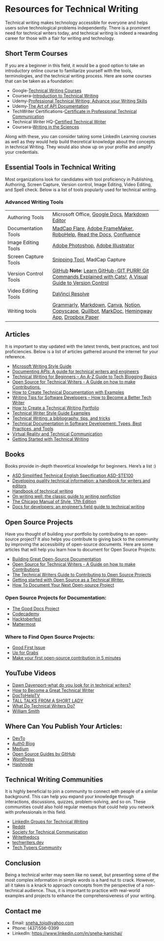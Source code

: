 # Resources for Technical Writing
Technical writing makes technology accessible for everyone and helps users solve technological problems independently. There is a prominent need for technical writers today, and technical writing is indeed a rewarding career for those with a flair for writing and technology.
## Short Term Courses
If you are a beginner in this field, it would be a good option to take an introductory online course to familiarize yourself with the tools, terminologies, and the technical writing process. Here are some courses that can be taken as a foundation:
- Google-[Technical Writing Courses](https://developers.google.com/tech-writing?ref=everythingtechnicalwriting.com)
- Coursera-[Introduction to Technical Writing](https://www.coursera.org/learn/technical-writing-introduction)
- Udemy-[Professional Technical Writing: Advance your Writing Skills](https://www.udemy.com/course/technical-writing-and-editing/)
- Udemy-[The Art of API Documentation](https://www.udemy.com/course/the-art-of-api-documentation/)
- TechWriter Certifications-[Certificate in Professional Technical Communication](https://www.techwriter-certification.com/certificate-in-professional-technical-co)
- Technical Writer HQ-[Certified Technical Writer](https://technicalwriterhq.com/technical-writing-certification/)
- Coursera-[Writing in the Sciences](https://www.coursera.org/learn/sciwrite)

Along with these, you can consider taking some LinkedIn Learning courses as well as they would help build theoretical knowledge about the concepts in technical Writing. They would also show up on your profile and amplify your credentials.
## Essential Tools in Technical Writing
Most organizations look for candidates with tool proficiency in Publishing, Authoring, Screen Capture, Version control, Image Editing, Video Editing, and Spell check. Below is a list of tools popularly used for technical writing.
### Advanced Writing Tools
|                                        |                                               |
|----------------------------------------|-----------------------------------------------|
| Authoring Tools                        | Microsoft Office, [Google Docs](https://docs.google.com/document/u/0/), [Markdown Editor](https://pandao.github.io/editor.md/en.html)|
| Documentation Tools                    | [MadCap Flare](https://www.madcapsoftware.com/services/free-training/introductory-training-course/recorded/watch-now/), [Adobe FrameMaker](https://www.adobe.com/products/framemaker.html?sdid=SEMNEWNAFMBR&ef_id=Cj0KCQiA_9u5BhCUARIsABbMSPsjgA4amJ1u8ufVmqVTFxSBdc4X0lGntl8wPJKUs7V-Va2o_nM1cioaAo-XEALw_wcB:G:s&s_kwcid=AL!3085!3!702145517966!p!!g!!framemaker&gad_source=1&gclid=Cj0KCQiA_9u5BhCUARIsABbMSPsjgA4amJ1u8ufVmqVTFxSBdc4X0lGntl8wPJKUs7V-Va2o_nM1cioaAo-XEALw_wcB), [RoboHelp](https://www.adobe.com/products/robohelp.html?sdid=SEMNARHBRNEW&ef_id=Cj0KCQiA_9u5BhCUARIsABbMSPt77KAZTc5nQb7wlI58e5EsjLyMCndaZxj7TqWi9ZdlPk9Q4CqTW5YaAvTREALw_wcB:G:s&s_kwcid=AL!3085!3!702084475171!p!!g!!adobe%20robohelp%20training&gad_source=1&gclid=Cj0KCQiA_9u5BhCUARIsABbMSPt77KAZTc5nQb7wlI58e5EsjLyMCndaZxj7TqWi9ZdlPk9Q4CqTW5YaAvTREALw_wcB), [Read the Docs](https://about.readthedocs.com/?ref=readthedocs.org), [Confluence](https://www.atlassian.com/software/confluence)|
| Image Editing Tools                    | [Adobe Photoshop](https://www.adobe.com/products/photoshop.html#modal-hash), [Adobe Illustrator](https://www.adobe.com/ca/products/illustrator.html)|
| Screen Capture Tools                   | [Snipping Tool](https://apps.microsoft.com/detail/9mz95kl8mr0l?hl=en-US&gl=US), MadCap Capture|
| Version Control Tools                  | [GitHub](https://github.com/) **Note:** [Learn GitHub-GIT PURR! Git Commands Explained with Cats!](https://girliemac.com/blog/2017/12/26/git-purr/), [A Visual Guide to Version Control](https://betterexplained.com/articles/a-visual-guide-to-version-control/)|
| Video Editing Tools                    | [DaVinci Resolve](https://www.blackmagicdesign.com/ca/products/davinciresolve)|
| Writing tools                          | [Grammarly](https://app.grammarly.com/), [Markdown](https://daringfireball.net/projects/markdown/), [Canva](https://www.canva.com/), [Notion](https://www.notion.com/), [Copyscape](https://www.copyscape.com/), [Quillbot](https://quillbot.com/), [MarkDoc](https://markdoc.dev/), [Hemingway App](https://hemingwayapp.com/), [Dropbox Paper](https://www.dropbox.com/paper/start?no_redirect=1)|
## Articles
It is important to stay updated with the latest trends, best practices, and tool proficiencies. Below is a list of articles gathered around the internet for your reference.
- [Microsoft Writing Style Guide](https://learn.microsoft.com/en-gb/style-guide/welcome/)
- [Documenting APIs: A guide for technical writers and engineers](https://idratherbewriting.com/learnapidoc/)
- [Technical Writing for Beginners – An A-Z Guide to Tech Blogging Basics](https://www.freecodecamp.org/news/technical-writing-for-beginners/)
- [Open Source for Technical Writers - A Guide on how to make Contributions.](https://medium.com/@techwritershub/open-source-for-technical-writers-a-guide-on-how-to-make-contributions-ab1bb1962fc1)
- [How to Create Technical Documentation with Examples](https://document360.com/blog/technical-documentation/)
- [Writing Tips for Software Developers – How to Become a Better Tech Writer](https://www.freecodecamp.org/news/writing-tips-software-developers/)
- [How to Create a Technical Writing Portfolio](https://www.everythingtechnicalwriting.com/technical-writing-portfolio/)
- [Technical Writer Style Guide Examples](https://technicalwriterhq.com/writing/technical-writing/technical-writer-style-guide/)
- [Technical Writing: a bibliography, tips, and tricks](https://pivic.blog/blog/technical-writing/)
- [Technical Documentation in Software Development: Types, Best Practices, and Tools](https://www.altexsoft.com/blog/technical-documentation-in-software-development-types-best-practices-and-tools/)
- [Virtual Reality and Technical Communication](https://clickhelp.com/clickhelp-technical-writing-blog/virtual-reality-and-technical-communication/)
- [Getting Started with Technical Writing](https://dillionmegida.com/p/getting-started-with-technical-writing/)
## Books
Books provide in-depth theoretical knowledge for beginners. Here’s a list :)
- [ASD Simplified Technical English Specification ASD-STE100](https://asd-ste100.org/)
- [Developing quality technical information: a handbook for writers and editors](https://books.google.ca/books/about/Developing_Quality_Technical_Information.html?id=OV_wAwAAQBAJ&redir_esc=y)
- [Handbook of technical writing](https://books.google.ca/books/about/The_Handbook_of_Technical_Writing.html?id=9hCMBgAAQBAJ&redir_esc=y)
- [On writing well: the classic guide to writing nonfiction](https://books.google.ca/books/about/On_Writing_Well.html?id=9yFPAAAACAAJ&redir_esc=y)
- [The Chicago Manual of Style, 17th Edition](https://www.bibliovault.org/BV.landing.epl?ISBN=9780226287058)
- [Docs for developers: an engineer’s field guide to technical writing](https://www.abebooks.com/9781484272169/Docs-Developers-Engineer%E2%80%99s-Field-Guide-1484272161/plp)
## Open Source Projects
Have you thought of building your portfolio by contributing to an open-source project? It also helps you contribute to giving back to the community by improving the accessibility of open-source documents.
Here are some articles that will help you learn how to document for Open Source Projects:
- [Building Great Open-Source Documentation](https://opensource.googleblog.com/2018/10/building-great-open-source-documentation.html)
- [Open Source for Technical Writers - A Guide on how to make Contributions](https://medium.com/@techwritershub/open-source-for-technical-writers-a-guide-on-how-to-make-contributions-ab1bb1962fc1)
- [The Technical Writers Guide to Contributing to Open Source Projects](https://edidiongasikpo.com/the-technical-writers-guide-to-contributing-to-open-source-projects)
- [Getting started with Open Source as a Technical Writer.](https://amara.hashnode.dev/getting-started-with-open-source-as-a-technical-writer)
- [How To Document Your Next Open-source Project](https://dev.to/uduakabaci/how-document-your-next-open-source-project-124i)
### Open Source Projects for Documentation:
- [The Good Docs Project](https://www.thegooddocsproject.dev/)
- [Codecademy](https://www.codecademy.com/resources/docs)
- [Hacktoberfest](https://hacktoberfest.com/)
- [Mattermost](https://mattermost.com/contribute/)
### Where to Find Open Source Projects:
- [Good First Issue](https://goodfirstissue.dev/)
- [Up for Grabs](https://up-for-grabs.net/#/)
- [Make your first open-source contribution in 5 minutes](https://firstcontributions.github.io/)
## YouTube Videos
- [Dawn Davenport-what do you look for in technical writers?](https://www.youtube.com/watch?v=tv1DhmUT-Fo)
- [How to Become a Great Technical Writer](https://www.youtube.com/watch?v=1w1QYR-n1js)
- [DocToHelpTV](https://www.youtube.com/user/DocToHelpTV/videos)
- [TALL TALKS FROM A SHORT LADY](https://www.youtube.com/playlist?list=PLQQXYjlu24Uje0aLsyiYntOx93b4gSB6d)
- [What Do Technical Writers Do?](https://www.youtube.com/watch?v=biocrCx5T_k&list=PLoynTxuTLXaDtAmzbqdsc7JZMWcIt3nnP)
- [William Smith](https://www.youtube.com/watch?v=amKDhaIlyOc)
## Where Can You Publish Your Articles:
- [DevTo](https://dev.to/)
- [Auth0 Blog](https://auth0.com/blog/)
- [Medium](https://medium.com/)
- [Open Source Guides by GitHub](https://github.com/github/opensource.guide)
- [WordPress](https://wordpress.com/)
- [Hashnode](https://hashnode.com/)
## Technical Writing Communities
It is highly beneficial to join a community to connect with people of a similar background. This can help you expand your knowledge through interactions, discussions, quizzes, problem-solving, and so on. These communities could also hold regular meetups that could help you network with professionals in this field.
- [LinkedIn Groups for Technical Writing](https://www.linkedin.com/groups/118370/)
- [Reddit](https://www.reddit.com/r/technicalwriting/)
- [Society for Technical Communication](https://www.stc.org/)
- [Writethedocs](https://www.writethedocs.org/)
- [techwriters.dev](https://techwriters.dev/)
- [Tech Typers Community](https://discord.com/invite/NSEUgT8y)
## Conclusion
Being a technical writer may seem like no sweat, but presenting some of the most complex information in simple words is a hard nut to crack.
However, all it takes is a knack to approach concepts from the perspective of a non-technical audience. Thus, it is important to practice with real-world examples and projects to enhance the comprehensiveness of your writing.
## Contact me
- Email: sneha_tojo@yahoo.com
- Phone: (437)556-0399
- LinkedIn: https://www.linkedin.com/in/sneha-kanichai/
